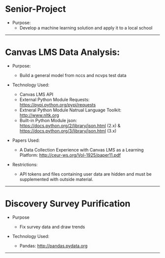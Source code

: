 # Senior-Project 

* Purpose: 
	* Develop a machine learning solution and apply it to a local school 
___

# Canvas LMS Data Analysis: 

* Purpose: 
	* Build a general model from nccs and ncvps test data 

* Technology Used: 
	* Canvas LMS API 
	* External Python Module Requests: https://pypi.python.org/pypi/requests
	* Extneral Python Module Natrual Language Toolkit: http://www.nltk.org
	* Built-in Python Module json: https://docs.python.org/2/library/json.html (2.x) & https://docs.python.org/3/library/json.html (3.x)

* Papers Used: 
	* A Data Collection Experience with Canvas LMS as a Learning Platform: http://ceur-ws.org/Vol-1925/paper11.pdf 

* Restrictions: 
	* API tokens and files containing user data are hidden and must be supplemented with outside material. 
___

# Discovery Survey Purification
* Purpose
	* Fix survey data and draw trends

* Technology Used:
	* Pandas: http://pandas.pydata.org

___

